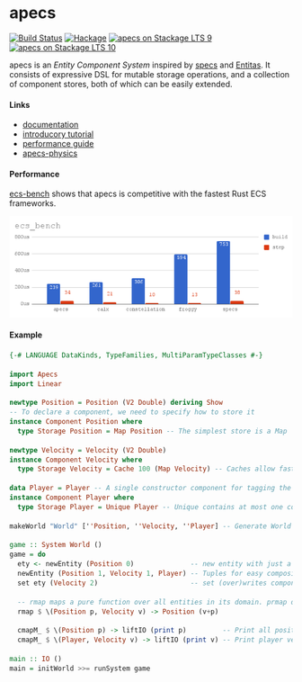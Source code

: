 # apecs
[![Build Status](https://travis-ci.org/jonascarpay/apecs.svg?branch=master)](https://travis-ci.org/jonascarpay/apecs)
[![Hackage](https://img.shields.io/hackage/v/apecs.svg)](https://hackage.haskell.org/package/apecs)
[![apecs on Stackage LTS 9](http://stackage.org/package/apecs/badge/lts-9)](http://stackage.org/lts-9/package/apecs)
[![apecs on Stackage LTS 10](http://stackage.org/package/apecs/badge/lts-10)](http://stackage.org/lts-10/package/apecs)

apecs is an _Entity Component System_ inspired by [specs](https://github.com/slide-rs/specs) and [Entitas](https://github.com/sschmid/Entitas-CSharp).
It consists of expressive DSL for mutable storage operations, and a collection of component stores, both of which can be easily extended.

#### Links
- [documentation](https://hackage.haskell.org/package/apecs/docs/Apecs.html)
- [introducory tutorial](https://github.com/jonascarpay/apecs/blob/master/tutorials/RTS.md)
- [performance guide](https://github.com/jonascarpay/apecs/blob/master/tutorials/GoingFast.md)
- [apecs-physics](https://github.com/jonascarpay/apecs-physics)

#### Performance
[ecs-bench](https://github.com/lschmierer/ecs_bench) shows that apecs is competitive with the fastest Rust ECS frameworks.

![Benchmarks](/bench/chart.png)

#### Example
```haskell
{-# LANGUAGE DataKinds, TypeFamilies, MultiParamTypeClasses #-}

import Apecs
import Linear

newtype Position = Position (V2 Double) deriving Show
-- To declare a component, we need to specify how to store it
instance Component Position where
  type Storage Position = Map Position -- The simplest store is a Map

newtype Velocity = Velocity (V2 Double)
instance Component Velocity where
  type Storage Velocity = Cache 100 (Map Velocity) -- Caches allow fast access

data Player = Player -- A single constructor component for tagging the player
instance Component Player where
  type Storage Player = Unique Player -- Unique contains at most one component

makeWorld "World" [''Position, ''Velocity, ''Player] -- Generate World and instances

game :: System World ()
game = do
  ety <- newEntity (Position 0)              -- new entity with just a Position
  newEntity (Position 1, Velocity 1, Player) -- Tuples for easy composition
  set ety (Velocity 2)                       -- set (over)writes components

  -- rmap maps a pure function over all entities in its domain. prmap does the same, but in parallel
  rmap $ \(Position p, Velocity v) -> Position (v+p)

  cmapM_ $ \(Position p) -> liftIO (print p)         -- Print all positions
  cmapM_ $ \(Player, Velocity v) -> liftIO (print v) -- Print player velocity

main :: IO ()
main = initWorld >>= runSystem game
```
